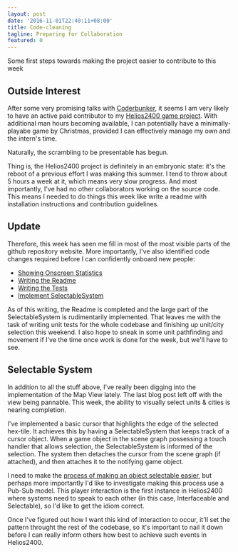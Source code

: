 ```yaml
---
layout: post
date: '2016-11-01T22:40:11+08:00'
title: Code-cleaning
tagline: Preparing for Collaboration
featured: 0
---
```


Some first steps towards making the project easier to contribute to this week

## Outside Interest

After some very promising talks with [Coderbunker](http://www.coderbunker.com), it seems I am very likely to have an active paid contributor to my [Helios2400 game project](https://www.github.com/Sewerbird/Helios2400). With additional man hours becoming available, I can potentially have a minimally-playabe game by Christmas, provided I can effectively manage my own and the intern's time.

Naturally, the scrambling to be presentable has begun.

Thing is, the Helios2400 project is definitely in an embryonic state: it's the reboot of a previous effort I was making this summer. I tend to throw about 5 hours a week at it, which means very slow progress. And most importantly, I've had no other collaborators working on the source code. This means I needed to do things this week like write a readme with installation instructions and contribution guidelines.

## Update

Therefore, this week has seen me fill in most of the most visible parts of the github repository website. More importantly, I've also identified code changes required before I can confidently onboard new people:

- [Showing Onscreen Statistics](https://github.com/Sewerbird/Helios2400/pull/8)
- [Writing the Readme](https://www.github.com/Sewerbird/Helios2400/issues/11)
- [Writing the Tests](https://www.github.com/Sewerbird/Helios2400/issues/9)
- [Implement SelectableSystem](https://www.github.com/Sewerbird/Helios2400/issues/6)

As of this writing, the Readme is completed and the large part of the SelectableSystem is rudimentarily implemented. That leaves me with the task of writing unit tests for the whole codebase and finishing up unit/city selection this weekend. I also hope to sneak in some unit pathfinding and movement if I've the time once work is done for the week, but we'll have to see.

## Selectable System

In addition to all the stuff above, I've really been digging into the implementation of the Map View lately. The last blog post left off with the view being pannable. This week, the ability to visually select units & cities is nearing completion. 

I've implemented a basic cursor that highlights the edge of the selected hex-tile. It achieves this by having a SelectableSystem that keeps track of a cursor object. When a game object in the scene graph possessing a touch handler that allows selection, the SelectableSystem is informed of the selection. The system then detaches the cursor from the scene graph (if attached), and then attaches it to the notifying game object.

I need to make the [process of making an object selectable easier](https://github.com/Sewerbird/Helios2400/issues/10), but perhaps more importantly I'd like to investigate making this process use a Pub-Sub model. This player interaction is the first instance in Helios2400 where systems need to speak to each other (in this case, Interfaceable and Selectable), so I'd like to get the idiom correct.

Once I've figured out how I want this kind of interaction to occur, it'll set the pattern throught the rest of the codebase, so it's important to nail it down before I can really inform others how best to achieve such events in Helios2400.